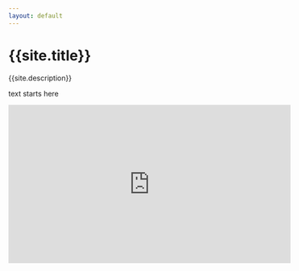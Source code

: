 ```yaml
---
layout: default
---
```

# {{site.title}}
{{site.description}}

text starts here


<iframe width="560" height="315" src="https://www.youtube.com/embed/dTnsKNmHLq8?controls=0" title="YouTube video player" frameborder="0" allow="accelerometer; autoplay; clipboard-write; encrypted-media; gyroscope; picture-in-picture" allowfullscreen></iframe>
